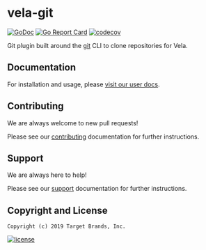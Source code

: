 # vela-git

[![GoDoc](https://godoc.org/github.com/go-vela/vela-git?status.svg)](https://godoc.org/github.com/go-vela/vela-git)
[![Go Report Card](https://goreportcard.com/badge/go-vela/vela-git)](https://goreportcard.com/report/go-vela/vela-git)
[![codecov](https://codecov.io/gh/go-vela/vela-git/branch/master/graph/badge.svg)](https://codecov.io/gh/go-vela/vela-git)

Git plugin built around the [git](https://git-scm.com/) CLI to clone repositories for Vela.

## Documentation

For installation and usage, please [visit our user docs](https://go-vela.github.io/docs).

## Contributing

We are always welcome to new pull requests!

Please see our [contributing](CONTRIBUTING.md) documentation for further instructions.

## Support

We are always here to help!

Please see our [support](SUPPORT.md) documentation for further instructions.

## Copyright and License

```
Copyright (c) 2019 Target Brands, Inc.
```

[![license](https://img.shields.io/crates/l/gl.svg)](LICENSE)
